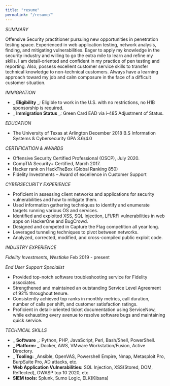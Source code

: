 ```yaml
---
title: "resume"
permalink: "/resume/"
---
```



*SUMMARY*

Offensive Security practitioner pursuing new opportunities in penetration testing space. Experienced in web application testing, network analysis, finding, and mitigating vulnerabilities. Eager to apply my knowledge in the security industry and willing to go the extra mile to learn and refine my skills. I am detail-oriented and confident in my practice of pen testing and reporting. Also, possess excellent customer service skills to transfer technical knowledge to non-technical customers. Always have a learning approach toward my job and calm composure in the face of a difficult customer situation.

*IMMIGRATION*

- _ **Eligibility** __:_ Eligible to work in the U.S. with no restrictions, no H1B sponsorship is required.
- _ **Immigration Status** __:_ Green Card EAD via i-485 Adjustment of Status.

*EDUCATION*

- The University of Texas at Arlington December 2018
 B.S Information Systems &amp; Cybersecurity GPA 3.6/4.0

*CERTIFICATION &amp; AWARDS*

- Offensive Security Certified Professional (OSCP), July 2020.
- CompTIA Security+ Certified, March 2017.
- Hacker rank on HackTheBox (Global Ranking 850)
- Fidelity Investments – Award of excellence in Customer Support

*CYBERSECURITY EXPERIENCE*

- Proficient in assessing client networks and applications for security vulnerabilities and how to mitigate them.
- Used information gathering techniques to identify and enumerate targets running various OS and services.
- Identified and exploited XSS, SQL Injection, LFI/RFI vulnerabilities in web apps on HackerOne and BugCrowd.
- Designed and competed in Capture the Flag competition all year long.
- Leveraged tunneling techniques to pivot between networks.
- Analyzed, corrected, modified, and cross-compiled public exploit code.

*INDUSTRY EXPERIENCE*

*Fidelity Investments, Westlake*
Feb 2019 - present

_End User Support Specialist_

- Provided top-notch software troubleshooting service for Fidelity associates.
- Strengthened and maintained an outstanding Service Level Agreement of 92% throughout tenure.
- Consistently achieved top ranks in monthly metrics, call duration, number of calls per shift, and customer satisfaction ratings.
- Proficient in detail-oriented ticket documentation using ServiceNow, while exhausting every avenue to resolve software bugs and maintaining quick service.

*TECHNICAL SKILLS*

- _ **Software** __:_ Python, PHP, JavaScript, Perl, Bash/Shell, PowerShell.
- _ **Platform:** _ Docker, AWS, VMware Workstation/Fusion, Active Directory.
- _ **Tooling:** _Ansible, OpenVAS, Powershell Empire, Nmap, Metasploit Pro, BurpSuite Pro, AD attacks, etc.
- **Web Application Vulnerabilities:** SQL Injection, XSS(Stored, DOM, Reflected), OWASP top 10 2020, etc.
- **SIEM tools:** Splunk, Sumo Logic, ELK(Kibana)
